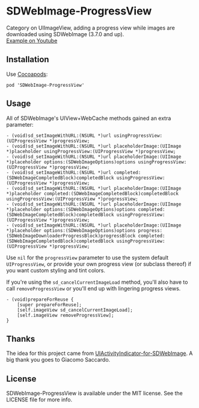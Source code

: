 # SDWebImage-ProgressView
Category on UIImageView, adding a progress view while images are downloaded using SDWebImage (3.7.0 and up).  
[Example on Youtube](http://www.youtube.com/watch?v=qfZrOYYLOPc)


## Installation
Use [Cocoapods](http://cocoapods.org):

```
pod 'SDWebImage-ProgressView'
```

## Usage
All of SDWebImage's UIView+WebCache methods gained an extra parameter:

```
- (void)sd_setImageWithURL:(NSURL *)url usingProgressView:(UIProgressView *)progressView;
- (void)sd_setImageWithURL:(NSURL *)url placeholderImage:(UIImage *)placeholder usingProgressView:(UIProgressView *)progressView;
- (void)sd_setImageWithURL:(NSURL *)url placeholderImage:(UIImage *)placeholder options:(SDWebImageOptions)options usingProgressView:(UIProgressView *)progressView;
- (void)sd_setImageWithURL:(NSURL *)url completed:(SDWebImageCompletedBlock)completedBlock usingProgressView:(UIProgressView *)progressView;
- (void)sd_setImageWithURL:(NSURL *)url placeholderImage:(UIImage *)placeholder completed:(SDWebImageCompletedBlock)completedBlock usingProgressView:(UIProgressView *)progressView;
- (void)sd_setImageWithURL:(NSURL *)url placeholderImage:(UIImage *)placeholder options:(SDWebImageOptions)options completed:(SDWebImageCompletedBlock)completedBlock usingProgressView:(UIProgressView *)progressView;
- (void)sd_setImageWithURL:(NSURL *)url placeholderImage:(UIImage *)placeholder options:(SDWebImageOptions)options progress:(SDWebImageDownloaderProgressBlock)progressBlock completed:(SDWebImageCompletedBlock)completedBlock usingProgressView:(UIProgressView *)progressView;
```

Use `nil` for the `progressView` parameter to use the system default `UIProgressView`, or provide your own progress view (or subclass thereof) if you want custom styling and tint colors.

If you're using the `sd_cancelCurrentImageLoad` method, you'll also have to call `removeProgressView` or you'll end up with lingering progress views.

```
- (void)prepareForReuse {
    [super prepareForReuse];
    [self.imageView sd_cancelCurrentImageLoad];
    [self.imageView removeProgressView];
}
```

## Thanks
The idea for this project came from [UIActivityIndicator-for-SDWebImage](https://github.com/JJSaccolo/UIActivityIndicator-for-SDWebImage). A big thank you goes to Giacomo Saccardo.


## License
SDWebImage-ProgressView is available under the MIT license. See the LICENSE file for more info.
